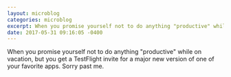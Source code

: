 ```yaml
---
layout: microblog
categories: microblog
excerpt: When you promise yourself not to do anything "productive" while on vacation, but you get a TestFlight invite for a major new version of one of your favorite apps. Sorry past me. 
date: 2017-05-31 09:16:05 -0400
---
```


When you promise yourself not to do anything "productive" while on vacation, but you get a TestFlight invite for a major new version of one of your favorite apps. Sorry past me. 